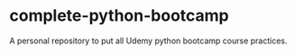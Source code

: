 # complete-python-bootcamp
A personal repository to put all Udemy python bootcamp course practices.
